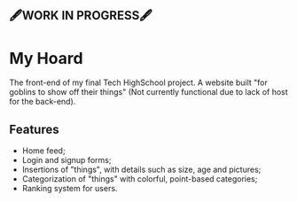 
## 🖋️WORK IN PROGRESS🖋️

# My Hoard

The front-end of my final Tech HighSchool project. A website built "for goblins to show off their things"
(Not currently functional due to lack of host for the back-end).


## Features

- Home feed;
- Login and signup forms;
- Insertions of "things", with details such as size, age and pictures;
- Categorization of "things" with colorful, point-based categories;
- Ranking system for users.